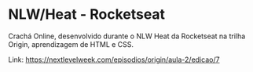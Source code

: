 # NLW/Heat - Rocketseat

Crachá Online, desenvolvido durante o NLW Heat da Rocketseat na trilha Origin, aprendizagem de HTML e CSS.

Link: https://nextlevelweek.com/episodios/origin/aula-2/edicao/7

